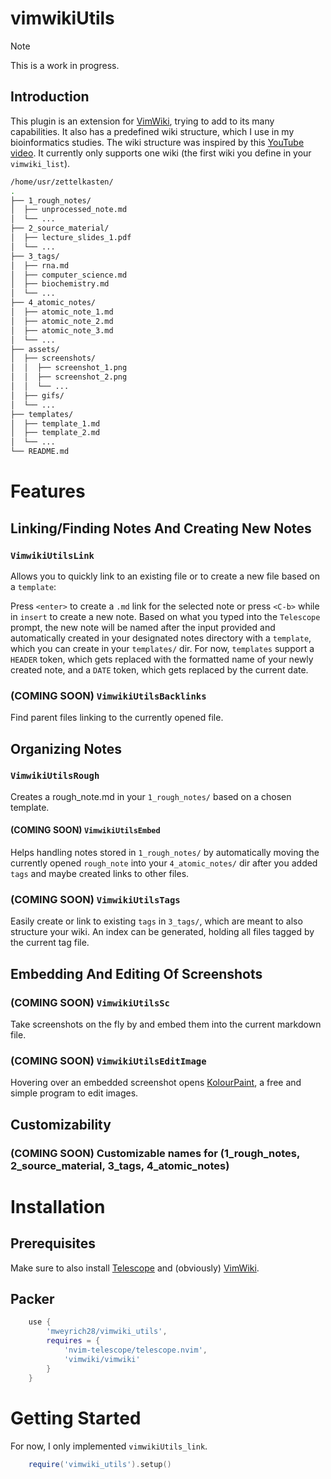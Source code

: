 # vimwikiUtils
> [!NOTE] 
> This is a work in progress.

## Introduction
This plugin is an extension for [VimWiki](https://github.com/vimwiki/vimwiki), trying to add to its many
capabilities. It also has a predefined wiki structure, which I use in my bioinformatics studies. 
The wiki structure was inspired by this [YouTube video](https://www.youtube.com/watch?v=hSTy_BInQs8&list=WL&index=1&t=1507s). 
It currently only supports one wiki (the first wiki you define in your `vimwiki_list`).
```bash
/home/usr/zettelkasten/
.
├── 1_rough_notes/
│  ├── unprocessed_note.md
│  └── ...
├── 2_source_material/
│  ├── lecture_slides_1.pdf
│  └── ...
├── 3_tags/
│  ├── rna.md
│  ├── computer_science.md
│  ├── biochemistry.md
│  └── ...
├── 4_atomic_notes/
│  ├── atomic_note_1.md
│  ├── atomic_note_2.md
│  ├── atomic_note_3.md
│  └── ...
├── assets/
│  ├── screenshots/
│  │  ├── screenshot_1.png
│  │  ├── screenshot_2.png
│  │  └── ...
│  ├── gifs/
│  └── ...
├── templates/
│  ├── template_1.md
│  ├── template_2.md
│  └── ...
└── README.md
```

# Features
## Linking/Finding Notes And Creating New Notes
### `VimwikiUtilsLink` 
Allows you to quickly link to an existing file or to create a new file based on a `template`:

Press `<enter>` to create a `.md` link for the selected note or press `<C-b>` while in `insert` to create a new note. 
Based on what you typed into the `Telescope` prompt, the new note will be named after the input provided and automatically 
created in your designated notes directory with a `template`, which you can create in your `templates/` dir. For now,
`templates` support a `HEADER` token, which gets replaced with the formatted name of your newly created note, and a `DATE` token, 
which gets replaced by the current date.

### (**COMING SOON**) `VimwikiUtilsBacklinks`
Find parent files linking to the currently opened file.

## Organizing Notes
### `VimwikiUtilsRough`
Creates a rough_note.md in your `1_rough_notes/` based on a chosen template.
#### (**COMING SOON**) `VimwikiUtilsEmbed`
Helps handling notes stored in `1_rough_notes/` by automatically moving the currently opened `rough_note`
into your `4_atomic_notes/` dir after you added `tags` and maybe created links to other files.

### (**COMING SOON**) `VimwikiUtilsTags`
Easily create or link to existing `tags` in `3_tags/`, which are meant to also structure your wiki. An index can be generated, holding all files tagged by the current tag file.

## Embedding And Editing Of Screenshots
### (**COMING SOON**) `VimwikiUtilsSc`
Take screenshots on the fly by and embed them into the current markdown file. 

### (**COMING SOON**) `VimwikiUtilsEditImage`
Hovering over an embedded screenshot opens [KolourPaint](https://apps.kde.org/kolourpaint/), a free and simple program to edit images.

## Customizability
### (**COMING SOON**) Customizable names for (1_rough_notes, 2_source_material, 3_tags, 4_atomic_notes)


# Installation
## Prerequisites
Make sure to also install [Telescope](https://github.com/nvim-telescope/telescope.nvim) and (obviously) [VimWiki](https://github.com/vimwiki/vimwiki).

## Packer
```lua
    use {
        'mweyrich28/vimwiki_utils',
        requires = {
            'nvim-telescope/telescope.nvim',
            'vimwiki/vimwiki'
        }
    }
```

# Getting Started
For now, I only implemented `vimwikiUtils_link`.
```lua
    require('vimwiki_utils').setup()
```
